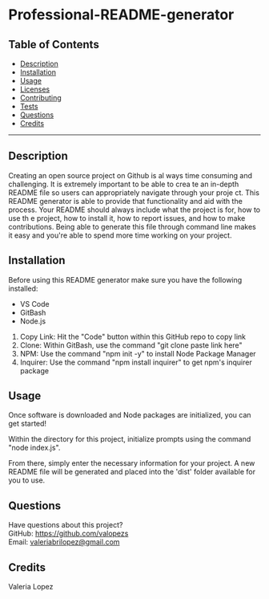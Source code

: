 # Professional-README-generator

## Table of Contents
  * [Description](#description)
  * [Installation](#installation)
  * [Usage](#usage)
  * [Licenses](#licenses)
  * [Contributing](#contributing)
  * [Tests](#tests)
  * [Questions](#questions)
  * [Credits](#credits)
-----
## Description
Creating an open source project on Github is al
ways time consuming and challenging. It is extremely important to be able to crea
te an in-depth README file so users can appropriately navigate through your proje
ct. This README generator is able to provide that functionality and aid with the 
process. Your README should always include what the project is for, how to use th
e project, how to install it, how to report issues, and how to make contributions. 
Being able to generate this file through command line makes it easy and you're 
able to spend more time working on your project.

## Installation
Before using this README generator make sure you have the following installed:

* VS Code 
* GitBash
* Node.js

1. Copy Link: Hit the "Code" button within this GitHub repo to copy link
2. Clone: Within GitBash, use the command "git clone paste link here"
3. NPM: Use the command "npm init -y" to install Node Package Manager
4. Inquirer: Use the command "npm install inquirer" to get npm's inquirer package

## Usage
Once software is downloaded and Node packages are initialized, you can get started!

Within the directory for this project, initialize prompts using the command "node index.js".

From there, simply enter the necessary information for your project. A new README file will be generated and placed into the 'dist' folder available for you to use.

## Questions
Have questions about this project?  
GitHub: https://github.com/valopezs  
Email: valeriabrilopez@gmail.com

## Credits
Valeria Lopez